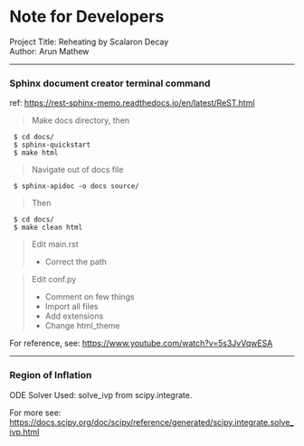 # Note for Developers
Project Title: Reheating by Scalaron Decay <br/>
Author: Arun Mathew 
 

-------------------------------------------------------------------------------------
### Sphinx document creator terminal command
ref: https://rest-sphinx-memo.readthedocs.io/en/latest/ReST.html
> Make docs directory, then
```console
 $ cd docs/
 $ sphinx-quickstart
 $ make html
``` 
> Navigate out of docs file
```console
 $ sphinx-apidoc -o docs source/
 ```
> Then
```console
 $ cd docs/
 $ make clean html
```

> Edit main.rst 
> * Correct the path

> Edit conf.py 
> * Comment on few things
> * Import all files
> * Add extensions
> * Change html_theme  

For reference, see:  https://www.youtube.com/watch?v=5s3JvVqwESA


-------------------------------------------------------------------------------------
### Region of Inflation
ODE Solver Used: solve_ivp from scipy.integrate.

For more see: https://docs.scipy.org/doc/scipy/reference/generated/scipy.integrate.solve_ivp.html


